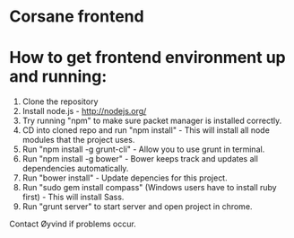 Corsane frontend
================

# How to get frontend environment up and running:

1. Clone the repository 
2. Install node.js - http://nodejs.org/
3. Try running "npm" to make sure packet manager is installed correctly.
4. CD into cloned repo and run "npm install" - This will install all node modules that the project uses.
5. Run "npm install -g grunt-cli" - Allow you to use grunt in terminal.
6. Run "npm install -g bower" - Bower keeps track and updates all dependencies automatically.
7. Run "bower install" - Update depencies for this project.
8. Run "sudo gem install compass" (Windows users have to install ruby first) - This will install Sass.
9. Run "grunt server" to start server and open project in chrome.

Contact Øyvind if problems occur.